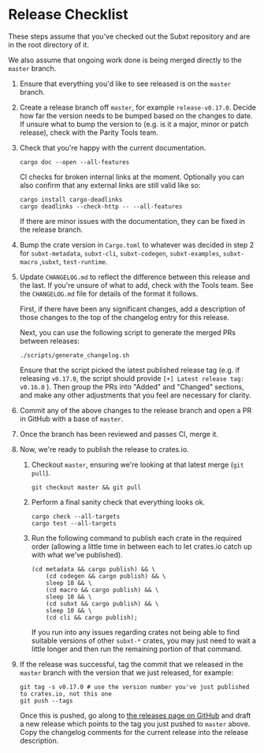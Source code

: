 # Release Checklist

These steps assume that you've checked out the Subxt repository and are in the root directory of it.

We also assume that ongoing work done is being merged directly to the `master` branch.

1.  Ensure that everything you'd like to see released is on the `master` branch.

2.  Create a release branch off `master`, for example `release-v0.17.0`. Decide how far the version needs to be bumped based
    on the changes to date. If unsure what to bump the version to (e.g. is it a major, minor or patch release), check with the
    Parity Tools team.

3.  Check that you're happy with the current documentation.

    ```
    cargo doc --open --all-features
    ```

    CI checks for broken internal links at the moment. Optionally you can also confirm that any external links
    are still valid like so:

    ```
    cargo install cargo-deadlinks
    cargo deadlinks --check-http -- --all-features
    ```

    If there are minor issues with the documentation, they can be fixed in the release branch.

4.  Bump the crate version in `Cargo.toml` to whatever was decided in step 2 for `subxt-metadata`, `subxt-cli`, `subxt-codegen`, `subxt-examples`, `subxt-macro` ,`subxt`, `test-runtime`.

5.  Update `CHANGELOG.md` to reflect the difference between this release and the last. If you're unsure of
    what to add, check with the Tools team. See the `CHANGELOG.md` file for details of the format it follows.

    First, if there have been any significant changes, add a description of those changes to the top of the
    changelog entry for this release.

    Next, you can use the following script to generate the merged PRs between releases:

    ```
    ./scripts/generate_changelog.sh
    ```

    Ensure that the script picked the latest published release tag (e.g. if releasing `v0.17.0`, the script should
    provide `[+] Latest release tag: v0.16.0` ). Then group the PRs into "Added" and "Changed" sections, and make any
    other adjustments that you feel are necessary for clarity.

6.  Commit any of the above changes to the release branch and open a PR in GitHub with a base of `master`.

7.  Once the branch has been reviewed and passes CI, merge it.

8.  Now, we're ready to publish the release to crates.io.

    1.  Checkout `master`, ensuring we're looking at that latest merge (`git pull`).

        ```
        git checkout master && git pull
        ```

    2.  Perform a final sanity check that everything looks ok.

        ```
        cargo check --all-targets
        cargo test --all-targets
        ```

    3.  Run the following command to publish each crate in the required order (allowing
        a little time in between each to let crates.io catch up with what we've published).

        ```
        (cd metadata && cargo publish) && \
            (cd codegen && cargo publish) && \
            sleep 10 && \
            (cd macro && cargo publish) && \
            sleep 10 && \
            (cd subxt && cargo publish) && \
            sleep 10 && \
            (cd cli && cargo publish);
        ```

        If you run into any issues regarding crates not being able to find suitable versions of other `subxt-*` crates,
        you may just need to wait a little longer and then run the remaining portion of that command.

9.  If the release was successful, tag the commit that we released in the `master` branch with the
    version that we just released, for example:

    ```
    git tag -s v0.17.0 # use the version number you've just published to crates.io, not this one
    git push --tags
    ```

    Once this is pushed, go along to [the releases page on GitHub](https://github.com/paritytech/subxt/releases)
    and draft a new release which points to the tag you just pushed to `master` above. Copy the changelog comments
    for the current release into the release description.
